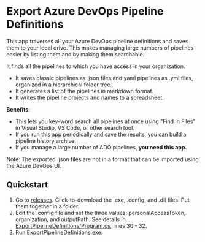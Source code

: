 # Export Azure DevOps Pipeline Definitions
This app traverses all your Azure DevOps pipeline definitions and saves them to your local drive. This makes managing large numbers of pipelines easier by listing them and by making them searchable.

It finds all the pipelines to which you have access in your organization. 
- It saves classic pipelines as .json files and yaml pipelines as .yml files, organized in a hierarchical folder tree. 
- It generates a list of the pipelines in markdown format. 
- It writes the pipeline projects and names to a spreadsheet. 

**Benefits:** 
- This lets you key-word search all pipelines at once using "Find in Files" in Visual Studio, VS Code, or other search tool.
- If you run this app periodically and save the results, you can build a pipeline history archive. 
- If you manage a large number of ADO pipelines, **you need this app.**

Note: The exported .json files are not in a format that can be imported using the Azure DevOps UI.

## Quickstart
1. Go to [releases](../../releases). Click-to-download the .exe, .config, and .dll files. Put them together in a folder. 
1. Edit the .config file and set the three values: personalAccessToken, organization, and outputPath.
   See details in [ExportPipelineDefinitions/Program.cs](https://github.com/BruceHaley/ExportPipelineDefinitions/blob/51792ed245a4c62cadb4707ed62960c6d959102f/ExportPipelineDefinitions/Program.cs#L30), lines 30 - 32.
1. Run ExportPipelineDefinitions.exe.
